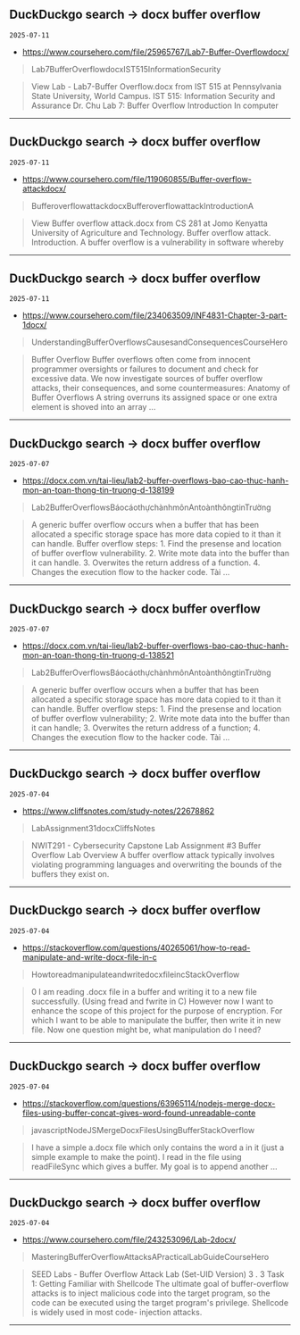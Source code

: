 ## DuckDuckgo search -> docx buffer overflow
`2025-07-11`

* https://www.coursehero.com/file/25965767/Lab7-Buffer-Overflowdocx/

<blockquote>
 Lab7BufferOverflowdocxIST515InformationSecurity
</blockquote>
<blockquote>
View Lab - Lab7-Buffer Overflow.docx from IST 515 at Pennsylvania State University, World Campus. IST 515: Information Security and Assurance Dr. Chu Lab 7: Buffer Overflow Introduction In computer
</blockquote>

---

## DuckDuckgo search -> docx buffer overflow
`2025-07-11`

* https://www.coursehero.com/file/119060855/Buffer-overflow-attackdocx/

<blockquote>
 BufferoverflowattackdocxBufferoverflowattackIntroductionA
</blockquote>
<blockquote>
View Buffer overflow attack.docx from CS 281 at Jomo Kenyatta University of Agriculture and Technology. Buffer overflow attack. Introduction. A buffer overflow is a vulnerability in software whereby
</blockquote>

---

## DuckDuckgo search -> docx buffer overflow
`2025-07-11`

* https://www.coursehero.com/file/234063509/INF4831-Chapter-3-part-1docx/

<blockquote>
 UnderstandingBufferOverflowsCausesandConsequencesCourseHero
</blockquote>
<blockquote>
Buffer Overflow Buffer overflows often come from innocent programmer oversights or failures to document and check for excessive data. We now investigate sources of buffer overflow attacks, their consequences, and some countermeasures: Anatomy of Buffer Overflows A string overruns its assigned space or one extra element is shoved into an array ...
</blockquote>

---

## DuckDuckgo search -> docx buffer overflow
`2025-07-07`

* https://docx.com.vn/tai-lieu/lab2-buffer-overflows-bao-cao-thuc-hanh-mon-an-toan-thong-tin-truong-d-138199

<blockquote>
 Lab2BufferOverflowsBáocáothựchànhmônAntoànthôngtinTrường
</blockquote>
<blockquote>
A generic buffer overflow occurs when a buffer that has been allocated a specific storage space has more data copied to it than it can handle. Buffer overflow steps: 1. Find the presense and location of buffer overflow vulnerability. 2. Write mote data into the buffer than it can handle. 3. Overwites the return address of a function. 4. Changes the execution flow to the hacker code. Tài ...
</blockquote>

---

## DuckDuckgo search -> docx buffer overflow
`2025-07-07`

* https://docx.com.vn/tai-lieu/lab2-buffer-overflows-bao-cao-thuc-hanh-mon-an-toan-thong-tin-truong-d-138521

<blockquote>
 Lab2BufferOverflowsBáocáothựchànhmônAntoànthôngtinTrường
</blockquote>
<blockquote>
A generic buffer overflow occurs when a buffer that has been allocated a specific storage space has more data copied to it than it can handle. Buffer overflow steps: 1. Find the presense and location of buffer overflow vulnerability; 2. Write mote data into the buffer than it can handle; 3. Overwites the return address of a function; 4. Changes the execution flow to the hacker code. Tài ...
</blockquote>

---

## DuckDuckgo search -> docx buffer overflow
`2025-07-04`

* https://www.cliffsnotes.com/study-notes/22678862

<blockquote>
 LabAssignment31docxCliffsNotes
</blockquote>
<blockquote>
NWIT291 - Cybersecurity Capstone Lab Assignment &#35;3 Buffer Overflow Lab Overview A buffer overflow attack typically involves violating programming languages and overwriting the bounds of the buffers they exist on.
</blockquote>

---

## DuckDuckgo search -> docx buffer overflow
`2025-07-04`

* https://stackoverflow.com/questions/40265061/how-to-read-manipulate-and-write-docx-file-in-c

<blockquote>
 HowtoreadmanipulateandwritedocxfileincStackOverflow
</blockquote>
<blockquote>
0 I am reading .docx file in a buffer and writing it to a new file successfully. (Using fread and fwrite in C) However now I want to enhance the scope of this project for the purpose of encryption. For which I want to be able to manipulate the buffer, then write it in new file. Now one question might be, what manipulation do I need?
</blockquote>

---

## DuckDuckgo search -> docx buffer overflow
`2025-07-04`

* https://stackoverflow.com/questions/63965114/nodejs-merge-docx-files-using-buffer-concat-gives-word-found-unreadable-conte

<blockquote>
 javascriptNodeJSMergeDocxFilesUsingBufferStackOverflow
</blockquote>
<blockquote>
I have a simple a.docx file which only contains the word a in it (just a simple example to make the point). I read in the file using readFileSync which gives a buffer. My goal is to append another ...
</blockquote>

---

## DuckDuckgo search -> docx buffer overflow
`2025-07-04`

* https://www.coursehero.com/file/243253096/Lab-2docx/

<blockquote>
 MasteringBufferOverflowAttacksAPracticalLabGuideCourseHero
</blockquote>
<blockquote>
SEED Labs - Buffer Overflow Attack Lab (Set-UID Version) 3 . 3 Task 1: Getting Familiar with Shellcode The ultimate goal of buffer-overflow attacks is to inject malicious code into the target program, so the code can be executed using the target program's privilege. Shellcode is widely used in most code- injection attacks.
</blockquote>

---

